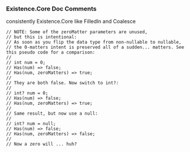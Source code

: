 ### Existence.Core Doc Comments

consistently
<c>Existence.Core</c> 
like <c>FilledIn</c> and <c>Coalesce</c>


    // NOTE: Some of the zeroMatter parameters are unused,
    // but this is intentional:
    // As soon as you flip the data type from non-nullable to nullable,
    // the 0-matters intent is preserved all of a sudden... matters. See this pseudo code for a comparison:
    //
    // int num = 0;
    // Has(num) => false;
    // Has(num, zeroMatters) => true;
    //
    // They are both false. Now switch to int?:
    //
    // int? num = 0;
    // Has(num) => false;
    // Has(num, zeroMatters) => true;
    //
    // Same result, but now use a null:
    //
    // int? num = null;
    // Has(num) => false;
    // Has(num, zeroMatters) => false;
    //
    // Now a zero will ... huh?
